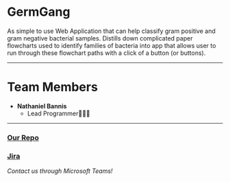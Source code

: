 # GermGang
As simple to use Web Application that can help classify gram positive and gram negative bacterial samples. Distills down complicated paper flowcharts used to identify families of bacteria into app that allows user to run through these flowchart paths with a click of a button (or buttons).

___

  
# Team Members
- **Nathaniel Bannis**
  - Lead Programmer👨🏾‍💻

---
 ### [Our Repo](https://github.com/nateBanz/GermGang-BacterialID)
 ### [Jira](https://jira.ggc.edu/secure/RapidBoard.jspa?rapidView=80&projectKey=DISCOVER&view=planning&selectedIssue=DISCOVER-11&issueLimit=100)

*Contact us through Microsoft Teams!*


  
